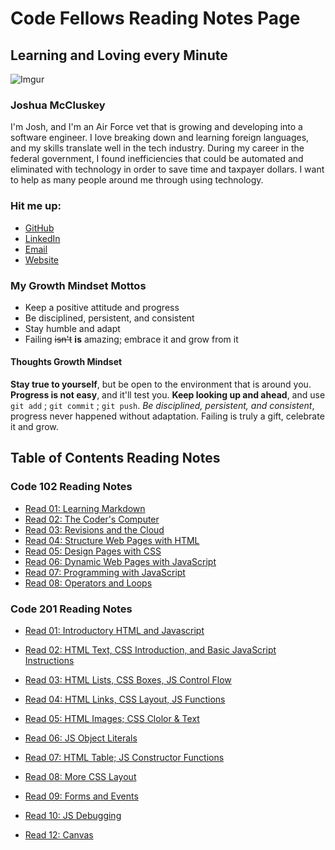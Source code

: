# Code Fellows Reading Notes Page

## Learning and Loving every Minute

![Imgur](https://i.imgur.com/ERXyM5D.jpg)

### Joshua McCluskey

I'm Josh, and I'm an Air Force vet that is growing and developing into a software engineer. I love breaking down and learning foreign languages, and my skills translate well in the tech industry. During my career in the federal government, I found inefficiencies that could be automated and eliminated with technology in order to save time and taxpayer dollars. I want to help as many people around me through using technology.

### Hit me up:

- [GitHub](https://github.com/joshuamccluskey)
- [LinkedIn](https://www.linkedin.com/in/joshua-mccluskey/)
- [Email](mailto:jpiiff57@gmail.com)
- [Website](https://www.joshmccluskey.com)

### My Growth Mindset Mottos

* Keep a positive attitude and progress
* Be disciplined, persistent, and consistent
* Stay humble and adapt
* Failing ~~isn't~~ __is__ amazing; embrace it and grow from it

#### Thoughts Growth Mindset

**Stay true to yourself**, but be open to the environment that is around you. **Progress is not easy**, and it'll test you. **Keep looking up and ahead**, and use `git add` ; `git commit` ; `git push`.  *Be disciplined, persistent, and consistent*, progress never happened without adaptation. Failing is truly a gift, celebrate it and grow.

## Table of Contents Reading Notes

### Code 102 Reading Notes

* [Read 01: Learning Markdown](/102/read01.md)
* [Read 02: The Coder's Computer](/102/read02.md)
* [Read 03: Revisions and the Cloud](/102/read02.md103/)
* [Read 04: Structure Web Pages with HTML](/102/read04.md)
* [Read 05: Design Pages with CSS](/102/ead05.md)
* [Read 06: Dynamic Web Pages with JavaScript](/102/read06.md)
* [Read 07: Programming with JavaScript](/102/read07.md)
* [Read 08: Operators and Loops](/102/read08.md)

### Code 201 Reading Notes

* [Read 01: Introductory HTML and Javascript](/201/class-01.md)
* [Read 02: HTML Text, CSS Introduction, and Basic JavaScript Instructions](/201/class-02.md)
* [Read 03: HTML Lists, CSS Boxes, JS Control Flow](/201/class-03.md)
* [Read 04: HTML Links, CSS Layout, JS Functions](/201/class-04.md)
* [Read 05: HTML Images; CSS Clolor & Text](/201/class-05.md)
* [Read 06: JS Object Literals](/201/class-06.md)
* [Read 07: HTML Table; JS Constructor Functions](/201/class-07.md)
* [Read 08: More CSS Layout](/201/class-08.md)
* [Read 09: Forms and Events](/201/class-09.md)
* [Read 10: JS Debugging](/201/class-10.md)

* [Read 12: Canvas](/201/class-12.md)
